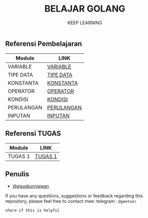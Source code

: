 <p align="center">
    <h1 align="center">BELAJAR GOLANG</h1>
    <p align="center">
        KEEP LEARNING
        <br>
        <br>
    </p>    
</p>

## Referensi Pembelajaran

| Module  | LINK                                                                                              |
|---------|-----------------------------------------------------------------------------------------------------|
| VARIABLE    | [ VARIABLE ](https://github.com/geetoor-maven/learngolang/blob/main/1_variable/variable.go)    |
| TIPE DATA | [ TIPE DATA ](https://github.com/geetoor-maven/learngolang/blob/main/2_tipedata/tipedata.go) |
| KONSTANTA | [ KONSTANTA ](https://github.com/geetoor-maven/learngolang/blob/main/3_konstanta/konstanta.go) |
| OPERATOR | [ OPERATOR ](https://github.com/geetoor-maven/learngolang/blob/main/4_operator/operator.go) |
| KONDISI | [ KONDISI ](https://github.com/geetoor-maven/learngolang/blob/main/5_kondisi/kondisi.go) |
| PERULANGAN | [ PERULANGAN ](https://github.com/geetoor-maven/learngolang/blob/main/6_perulangan/perulangan.go) |
| INPUTAN | [ INPUTAN ](https://github.com/geetoor-maven/learngolang/blob/main/7_inputan/inputan.go) |

## Referensi TUGAS

| Module  | LINK                                                                                              |
|---------|-----------------------------------------------------------------------------------------------------|
| TUGAS 1    | [ TUGAS 1 ](https://github.com/geetoor-maven/learngolang/blob/main/8_tugas1/soal/task.go)    |


## Penulis
- [@aguskurniawan](https://www.instagram.com/geetoor.mvn/)

If you have any questions, suggestions or feedback regarding this repository, please feel free to contact mee:
telegram : `@geetoor`

`share if this is helpful`